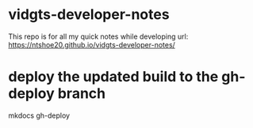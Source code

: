# vidgts-developer-notes
This repo is for all my quick notes while developing 
url: https://ntshoe20.github.io/vidgts-developer-notes/

# deploy the updated build to the gh-deploy branch 
mkdocs gh-deploy
